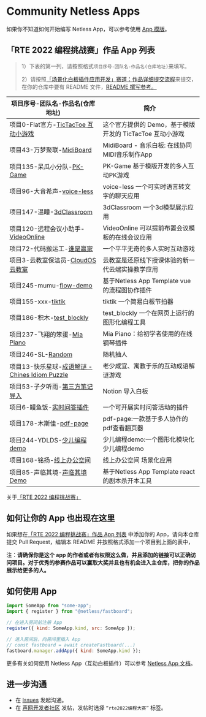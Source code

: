 # Community Netless Apps

如果你不知道如何开始编写 Netless App，可以参考使用 [App 模版](https://github.com/netless-io/community-app-template)。

## 「RTE 2022 编程挑战赛」作品 App 列表
> 1）下表的第一列，请按照格式`项目序号-团队名-作品名(仓库地址)`来填写。
> 
> 2）请按照[「场景化白板插件应用开发」赛道：作品详细提交流程](https://github.com/netless-io/community-apps/wiki/%E3%80%8C%E5%9C%BA%E6%99%AF%E5%8C%96%E7%99%BD%E6%9D%BF%E6%8F%92%E4%BB%B6%E5%BA%94%E7%94%A8%E5%BC%80%E5%8F%91%E3%80%8D%E8%B5%9B%E9%81%93%EF%BC%9A%E4%BD%9C%E5%93%81%E8%AF%A6%E7%BB%86%E6%8F%90%E4%BA%A4%E6%B5%81%E7%A8%8B)来提交，在你的仓库中要有 README 文件，[README 撰写参考。](https://github.com/netless-io/community-apps/wiki/README-%E6%92%B0%E5%86%99%E5%8F%82%E8%80%83)

| 项目序号-团队名-作品名(仓库地址)                                                          | 简介                                |
| ------------------------------------------------------------------------- | ----------------------------------- |
| 项目0-Flat官方-[TicTacToe 互动小游戏](https://github.com/Leooeloel/TicTacToe/tree/react) | 这个官方提供的 Demo，基于模版开发的 TicTacToe 互动小游戏 |
| 项目43-万梦聚联-[MidiBoard](https://github.com/CorpDreams/app-midi-board) | MidiBoard - 音乐白板: 在线协同MIDI音乐制作App |
| 项目135-呆瓜小分队-[PK-Game](https://github.com/ldyjjm/community-apps/tree/pk-game) | PK-Game 基于模版开发的多人互动PK游戏 |
| 项目96-大音希声-[voice-less](https://github.com/AvailableForTheWorld/voice-less) | voice-less 一个可实时语言转文字的聊天应用 |
| 项目147-温瞳-[3dClassroom](https://github.com/Soul-Stone/3dClassroom) | 3dClassroom 一个3d模型展示应用 |
| 项目120-远程会议小助手-[VideoOnline](https://github.com/281690733/VideoOnline.git) | VideoOnline 可以提前布置会议模板的在线会议应用 |
| 项目72-代码搬运工-[谁是赢家](https://github.com/emojiiii/crazygame) | 一个平平无奇的多人实时互动游戏 |
| 项目3-云教室保洁员-[CloudOS云教室](https://github.com/kongkang/cloud-class) | 云教室是还原线下授课体验的新一代云端实操教学应用 |
| 项目245-mumu-[flow-demo](https://github.com/mumu72738/flow-demo) | 基于Netless App Template vue的流程图协作插件 |
| 项目155-xxx-[tiktik](https://github.com/ddddouleg/tiktik) | tiktik 一个简易白板节拍器 |
| 项目186-积木-[test_blockly](https://github.com/Zasj/test_blockly/tree/vue) | test_blockly 一个在网页上运行的图形化编程工具 |
| 项目237-飞翔的笨蛋-[Mia Piano](https://github.com/syt-honey/Piano/tree/vue) | Mia Piano：给初学者使用的在线钢琴插件 |
| 项目246-SL-[Random](https://github.com/JSsheng/Random) | 随机抽人 |
| 项目13-快乐星球-[成语解谜 - Chines Idiom Puzzle](https://github.com/Zhao-hangtian/happy-star) | 老少咸宜、寓教于乐的互动成语解谜游戏 |
| 项目53-子夕听雨-[第三方笔记导入](https://github.com/lbllol365/community-app-template) | Notion 导入白板 |
| 项目6-鳗鱼饭-[实时问答插件](https://github.com/unagi-rice/real-time-qa)| 一个可开展实时问答活动的插件 |
| 项目178-木斯佳-[pdf-page](https://github.com/sakurajiajia/VR-live-room) | pdf-page:一款基于多人协作的pdf查看翻页器 |
| 项目244-YDLDS-[少儿编程demo](https://github.com/wangjiahong123/Children-programming) | 少儿编程demo:一个图形化模块化少儿编程demo |
| 项目168-铭扬-[线上办公空间](https://github.com/lumochuan-code/community-apps-plugin.git) | 线上办公空间 场景化应用 |
| 项目85-声临其境-[声临其境Demo](https://github.com/theforeverhope/RTE2022) | 基于Netless App Template react 的剧本杀开本工具 |

关于[「RTE 2022 编程挑战赛」](https://www.agora.io/cn/rte-hackathon-2022)

## 如何让你的 App 也出现在这里

如果想在[「RTE 2022 编程挑战赛」作品 App 列表](#rte-2022-编程挑战赛作品-app-列表) 中添加你的 App，请向本仓库提交 Pull Request，编辑本 README 并按照格式添加一个项目到上面的表中，

注：**请确保你是这个 app 的作者或者有权限这么做，并且添加的链接可以正确访问项目。对于优秀的参赛作品可以赢取大奖并且也有机会进入主仓库，把你的作品展示给更多的人。**

## 如何使用 App

```js
import SomeApp from "some-app";
import { register } from "@netless/fastboard";

// 在进入房间前注册 App
register({ kind: SomeApp.kind, src: SomeApp });

// 进入房间后，向房间里插入 App
// const fastboard = await createFastboard(...)
fastboard.manager.addApp({ kind: SomeApp.kind });
```

更多有关如何使用 Netless App（互动白板插件）可以参考 [Netless App 文档](https://github.com/netless-io/window-manager/blob/master/docs/develop-app.md)。

## 进一步沟通

- 在 [Issues](https://github.com/netless-io/community-apps/issues) 发起沟通。
- 在 [声网开发者社区](https://rtcdeveloper.agora.io/c/ask/128) 发帖，发帖时选择 `“rte2022编程大赛”` 标签。
